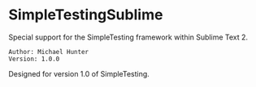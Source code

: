 SimpleTestingSublime
====================

Special support for the SimpleTesting framework within Sublime Text 2.

	Author: Michael Hunter
	Version: 1.0.0

Designed for version 1.0 of SimpleTesting.



